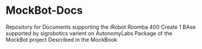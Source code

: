 # MockBot-Docs
Repository for Documents supporting the iRobot Roomba 400 Create 1 BAse supported by slgrobotics varient on AutonomyLabs Package of the MockBot project Described in the MockBook

